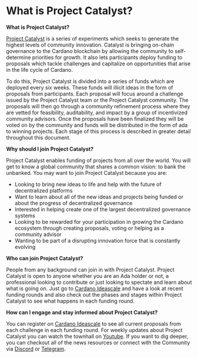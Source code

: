 # What is Project Catalyst?

**What is Project Catalyst?**

[Project Catalyst](https://iohk.io/en/blog/posts/2021/02/12/our-million-dollar-baby-project-catalyst/) is a series of experiments which seeks to generate the highest levels of community innovation. Catalyst is bringing on-chain governance to the Cardano blockchain by allowing the community to self-determine priorities for growth. It also lets participants deploy funding to proposals which tackle challenges and capitalize on opportunities that arise in the life cycle of Cardano.

To do this, Project Catalyst is divided into a series of funds which are deployed every six weeks. These funds will illicit ideas in the form of proposals from participants. Each proposal will focus around a challenge issued by the Project Catalyst team or the Project Catalyst community. The proposals will then go through a community refinement process where they are vetted for feasibility, auditability, and impact by a group of incentivized community advisors. Once the proposals have been finalized they will be voted on by the community and funds will be distributed in the form of ada to winning projects. Each stage of this process is described in greater detail throughout this document.

**Why should I join Project Catalyst?**

Project Catalyst enables funding of projects from all over the world. You will get to know a global community that shares a common vision: to bank the unbanked. You may want to join Project Catalyst because you are:

* Looking to bring new ideas to life and help with the future of decentralized platforms
* Want to learn about all of the new ideas and projects being funded or about the progress of decentralized governance
* Interested in helping create one of the largest decentralized governance systems
* Looking to be rewarded for your participation in growing the Cardano ecosystem through creating proposals, voting or helping as a community advisor
* Wanting to be part of a disrupting innovation force that is constantly evolving

**Who can join Project Catalyst?**

People from any background can join in with Project Catalyst. Project Catalyst is open to anyone whether you are an Ada holder or not, a professional looking to contribute or just looking to spectate and learn about what is going on. Just go to [Cardano Ideascale](https://cardano.ideascale.com/a/index) and have a look at recent funding rounds and also check out the phases and stages within Project Catalyst to see what happens in each funding round.

**How can I engage and stay informed about Project Catalyst?**

You can register on [Cardano Ideascale](https://cardano.ideascale.com/a/index) to see all current proposals from each challenge in each funding round. For weekly updates about Project Catalyst you can watch the townhall on [Youtube](https://www.youtube.com/channel/UCBJ0p9aCW-W82TwNM-z3V2w). If you want to dig deeper, you can checkout all of the news resources or connect with the Community via [Discord](https://discord.com/invite/8HeBaUdm) or [Telegram](https://t.me/ProjectCatalystChat).

